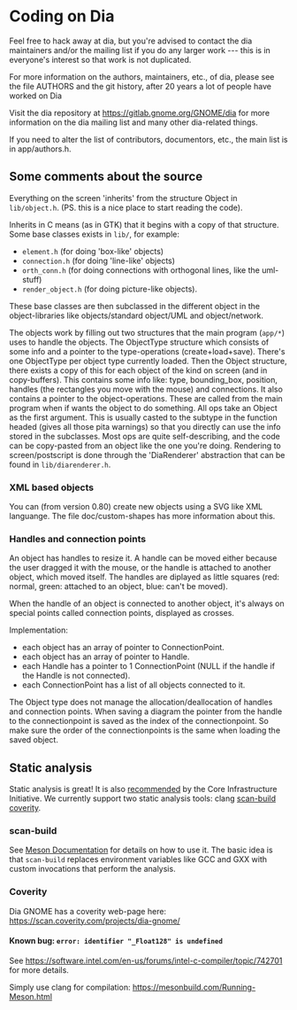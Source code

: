 # Coding on Dia

Feel free to hack away at dia, but you're advised to contact
the dia maintainers and/or the mailing list if you do any
larger work --- this is in everyone's interest so that work is
not duplicated.

For more information on the authors, maintainers, etc., of dia,
please see the file AUTHORS and the git history, after 20 years a lot of people have worked on Dia

Visit the dia repository at https://gitlab.gnome.org/GNOME/dia
for more information on the dia mailing list and many other
dia-related things.

If you need to alter the list of contributors, documentors,
etc., the main list is in app/authors.h.


## Some comments about the source
Everything on the screen 'inherits' from the structure Object
in `lib/object.h`. (PS. this is a nice place to start reading the code).

Inherits in C means (as in GTK) that it begins with a copy of that structure.
Some base classes exists in `lib/`, for example:

- `element.h` (for doing 'box-like' objects)
- `connection.h` (for doing 'line-like' objects)
- `orth_conn.h` (for doing connections with orthogonal lines, like the uml-stuff)
- `render_object.h` (for doing picture-like objects).

These base classes are then subclassed in the different object in the
object-libraries like objects/standard object/UML and object/network.

The objects work by filling out two structures that the main program (`app/*`)
uses to handle the objects. The ObjectType structure which consists of some
info and a pointer to the type-operations (create+load+save). There's one
ObjectType per object type currently loaded. Then the Object structure, there
exists a copy of this for each object of the kind on screen (and in
copy-buffers). This contains some info like: type, bounding_box, position,
handles (the rectangles you move with the mouse) and connections. It also
contains a pointer to the object-operations. These are called from the main
program when if wants the object to do something. All ops take an Object as
the first argument. This is usually casted to the subtype in the function
headed (gives all those pita warnings) so that you directly can use the info
stored in the subclasses. Most ops are quite self-describing, and the code can
be copy-pasted from an object like the one you're doing. Rendering to
screen/postscript is done through the 'DiaRenderer' abstraction that can be found
in `lib/diarenderer.h`.

### XML based objects
You can (from version 0.80) create new objects using a SVG like XML languange.
The file doc/custom-shapes has more information about this.

### Handles and connection points
An object has handles to resize it. A handle can be moved either because
the user dragged it with the mouse, or the handle is attached to another
object, which moved itself. The handles are diplayed as little squares
(red: normal, green: attached to an object, blue: can't be moved).

When the handle of an object is connected to another object, it's always
on special points called connection points, displayed as crosses.

Implementation:

- each object has an array of pointer to ConnectionPoint.
- each object has an array of pointer to Handle.
- each Handle has a pointer to 1 ConnectionPoint (NULL if the handle if
the Handle is not connected).
- each ConnectionPoint has a list of all objects connected to it.

The Object type does not manage the allocation/deallocation of handles and
connection points. When saving a diagram the pointer from the handle to
the connectionpoint is saved as the index of the connectionpoint. So make
sure the order of the connectionpoints is the same when loading the saved
object.

## Static analysis

Static analysis is great!
It is also [recommended](https://github.com/coreinfrastructure/best-practices-badge/blob/master/doc/criteria.md#static_analysis) by the Core Infrastructure Initiative.
We currently support two static analysis tools: clang [scan-build](http://clang-analyzer.llvm.org/scan-build) [coverity](https://scan.coverity.com/).

### scan-build

See [Meson Documentation](https://mesonbuild.com/Using-multiple-build-directories.html#specialized-uses)
for details on how to use it.  The basic idea is that `scan-build` replaces
environment variables like GCC and GXX with custom invocations that perform
the analysis.

### Coverity

Dia GNOME has a coverity web-page here: https://scan.coverity.com/projects/dia-gnome/

#### Known bug: `error: identifier "_Float128" is undefined`
See https://software.intel.com/en-us/forums/intel-c-compiler/topic/742701 for more details.

Simply use clang for compilation: https://mesonbuild.com/Running-Meson.html
